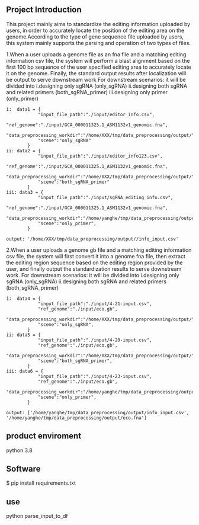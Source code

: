 
## Project Introduction  
This project mainly aims to standardize the editing information uploaded by users, in order to accurately locate the position of the editing area on the genome.According to the type of gene sequence file uploaded by users, this system mainly supports the parsing and operation of two types of files.

1.When a user uploads a genome file as an fna file and a matching editing information csv file, the system will perform a blast alignment based on the first 100 bp sequence of the user specified editing area to accurately locate it on the genome. Finally, the standard output results after localization will be output to serve downstream work
    For downstream scenarios: it will be divided into 
                                i.designing only sgRNA (only_sgRNA)
                                ii.designing both sgRNA and related primers (both_sgRNA_primer) 
                                iii.designing only primer (only_primer)

    i:  data1 = {
                "input_file_path":"./input/editor_info.csv",
                "ref_genome":"./input/GCA_000011325.1_ASM1132v1_genomic.fna",
                "data_preprocessing_workdir":"/home/XXX/tmp/data_preprocessing/output/",
                "scene":"only_sgRNA"
            }
    ii: data2 = {
                "input_file_path":"./input/editor_info123.csv",
                "ref_genome":"./input/GCA_000011325.1_ASM1132v1_genomic.fna",
                "data_preprocessing_workdir":"/home/XXX/tmp/data_preprocessing/output/",
                "scene":"both_sgRNA_primer"
            }
    iii: data3 = {
                "input_file_path":"./input/sgRNA_editing_info.csv",
                "ref_genome":"./input/GCA_000011325.1_ASM1132v1_genomic.fna",
                "data_preprocessing_workdir":"/home/yanghe/tmp/data_preprocessing/output/",
                "scene":"only_primer",  
            }

    output: '/home/XXX/tmp/data_preprocessing/output//info_input.csv'

2.When a user uploads a genome gb file and a matching editing information csv file, the system will first convert it into a genome fna file, then extract the editing region sequence based on the editing region provided by the user, and finally output the standardization results to serve downstream work.
    For downstream scenarios: it will be divided into i.designing only sgRNA (only_sgRNA) ii.designing both sgRNA and related primers (both_sgRNA_primer)

    i:  data4 = {
                "input_file_path":"./input/4-21-input.csv",
                "ref_genome":"./input/eco.gb",
                "data_preprocessing_workdir":"/home/XXX/tmp/data_preprocessing/output/",
                "scene":"only_sgRNA",
            }
    ii: data5 = {
                "input_file_path":"./input/4-20-input.csv",
                "ref_genome":"./input/eco.gb",
                "data_preprocessing_workdir":"/home/XXX/tmp/data_preprocessing/output/",
                "scene":"both_sgRNA_primer",
            }
    iii: data6 = {
                "input_file_path":"./input/4-23-input.csv",
                "ref_genome":"./input/eco.gb",
                "data_preprocessing_workdir":"/home/yanghe/tmp/data_preprocessing/output/",
                "scene":"only_primer",  
            }

    output: ['/home/yanghe/tmp/data_preprocessing/output/info_input.csv', '/home/yanghe/tmp/data_preprocessing/output/eco.fna']

## product enviroment
 python 3.8
## Software
$ pip install requirements.txt

## use
python parse_input_to_df